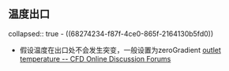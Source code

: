## 温度出口
collapsed:: true
	- ((68274234-f87f-4ce0-865f-2164130b5fd0))
- 假设温度在出口处不会发生突变，一般设置为zeroGradient [outlet temperature -- CFD Online Discussion Forums](https://www.cfd-online.com/Forums/openfoam/70092-outlet-temperature.html)